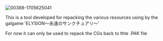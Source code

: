 ![00388-1705625041](https://github.com/user-attachments/assets/fe1be7f6-811c-4d8a-8552-4f4ad140b353)


This is a tool developed for repacking the various resources using by the galgame 'ELYSION～永遠のサンクチュアリ～'

For now it can only be used to repack the CGs back to thte .PAK file
